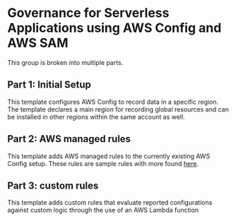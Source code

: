 # Governance for Serverless Applications using AWS Config and AWS SAM

This group is broken into multiple parts.

## Part 1: Initial Setup
This template configures AWS Config to record data in a specific region. The template declares a main region for recording global resources and can be installed in other regions within the same account as well.

## Part 2: AWS managed rules
This template adds AWS managed rules to the currently existing AWS Config setup. These rules are sample rules with more found [here](https://docs.aws.amazon.com/config/latest/developerguide/managed-rules-by-aws-config.html).

## Part 3: custom rules
This template adds custom rules that evaluate reported configurations against custom logic through the use of an AWS Lambda function
